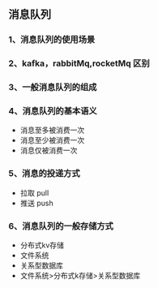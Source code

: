## 消息队列

### 1、消息队列的使用场景
### 2、kafka，rabbitMq,rocketMq 区别
### 3、一般消息队列的组成
### 4、消息队列的基本语义
  - 消息至多被消费一次
  - 消息至少被消费一次
  - 消息仅被消费一次
### 5、消息的投递方式
 - 拉取 pull
 - 推送 push
### 6、消息队列的一般存储方式
 - 分布式kv存储
 - 文件系统
 - 关系型数据库
 - 文件系统>分布式k存储>关系型数据库
